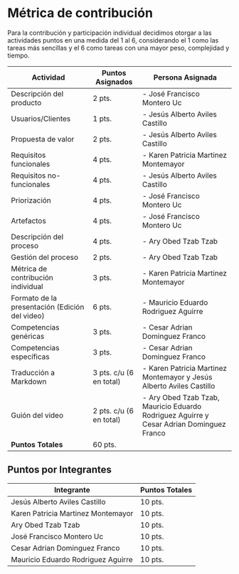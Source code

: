 # Métrica de contribución
Para la contribución y participación individual decidimos otorgar a las actividades puntos en una medida del 1 al 6, considerando el 1 como las tareas más sencillas y el 6 como tareas con una mayor peso, complejidad y tiempo.

|Actividad|Puntos Asignados|Persona Asignada|
|--|--|--|
|Descripción del producto|2 pts.|- José Francisco Montero Uc||
|Usuarios/Clientes|1 pts.|- Jesús Alberto Aviles Castillo||
|Propuesta de valor|2 pts.|- Jesús Alberto Aviles Castillo|
|Requisitos funcionales|4 pts.|- Karen Patricia Martinez Montemayor|
|Requisitos no-funcionales|4 pts.|- Jesús Alberto Aviles Castillo|
|Priorización|4 pts.|- José Francisco Montero Uc|
|Artefactos|4 pts.|- José Francisco Montero Uc|
|Descripción del proceso|4 pts.|- Ary Obed Tzab Tzab|
|Gestión del proceso|2 pts.|- Ary Obed Tzab Tzab|
|Métrica de contribución individual|3 pts.|- Karen Patricia Martinez Montemayor|
|Formato de la presentación (Edición del video)|6 pts.|- Mauricio Eduardo Rodriguez Aguirre|
|Competencias genéricas|3 pts.|- Cesar Adrian Dominguez Franco|
|Competencias específicas|3 pts.|- Cesar Adrian Dominguez Franco|
|Traducción a Markdown|3 pts. c/u (6 en total)|- Karen Patricia Martinez Montemayor y Jesús Alberto Aviles Castillo
|Guión del video|2 pts. c/u (6 en total)|- Ary Obed Tzab Tzab, Mauricio Eduardo Rodriguez Aguirre y Cesar Adrian Dominguez Franco
|**Puntos Totales**|60 pts.|


## Puntos por Integrantes
|Integrante|Puntos Totales|
|---|---
|Jesús Alberto Aviles Castillo|10 pts.
|Karen Patricia Martinez Montemayor|10 pts.
|Ary Obed Tzab Tzab|10 pts.
|José Francisco Montero Uc|10 pts.
|Cesar Adrian Dominguez Franco|10 pts.
|Mauricio Eduardo Rodriguez Aguirre|10 pts.

